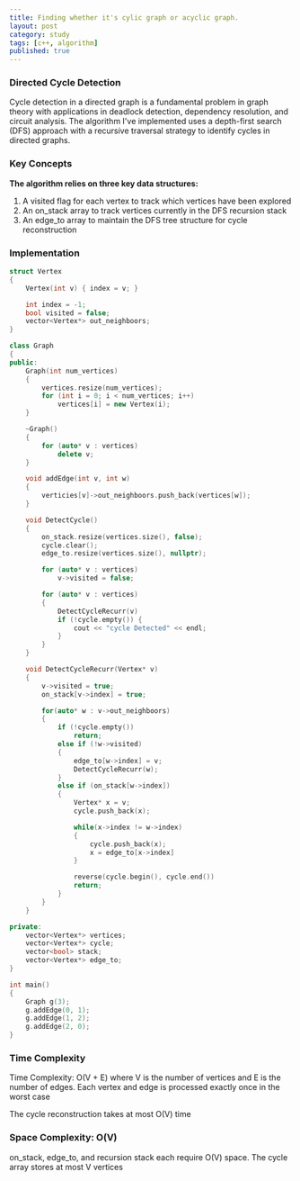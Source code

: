 ```yaml
---
title: Finding whether it's cylic graph or acyclic graph.
layout: post
category: study
tags: [c++, algorithm]
published: true
---
```


### Directed Cycle Detection

Cycle detection in a directed graph is a fundamental problem in graph theory with applications in deadlock detection, dependency resolution, and circuit analysis. The algorithm I've implemented uses a depth-first search (DFS) approach with a recursive traversal strategy to identify cycles in directed graphs.

### Key Concepts
**The algorithm relies on three key data structures:**
1. A visited flag for each vertex to track which vertices have been explored
2. An on_stack array to track vertices currently in the DFS recursion stack
3. An edge_to array to maintain the DFS tree structure for cycle reconstruction

### Implementation
```c++
struct Vertex 
{
    Vertex(int v) { index = v; }

    int index = -1;
    bool visited = false;
    vector<Vertex*> out_neighboors;
}

class Graph
{
public:
    Graph(int num_vertices)
    {
        vertices.resize(num_vertices);
        for (int i = 0; i < num_vertices; i++)
            vertices[i] = new Vertex(i);
    }

    ~Graph() 
    {
        for (auto* v : vertices)
            delete v;
    }

    void addEdge(int v, int w)
    {
        verticies[v]->out_neighboors.push_back(vertices[w]);
    }

    void DetectCycle()
    {
        on_stack.resize(vertices.size(), false);
        cycle.clear();
        edge_to.resize(vertices.size(), nullptr);

        for (auto* v : vertices)
            v->visited = false;

        for (auto* v : vertices)
        {
            DetectCycleRecurr(v)
            if (!cycle.empty()) {
                cout << "cycle Detected" << endl;
            }
        }
    }

    void DetectCycleRecurr(Vertex* v)
    {
        v->visited = true;
        on_stack[v->index] = true;

        for(auto* w : v->out_neighboors)
        {
            if (!cycle.empty())
                return;
            else if (!w->visited) 
            {
                edge_to[w->index] = v;
                DetectCycleRecurr(w);
            }
            else if (on_stack[w->index])
            {
                Vertex* x = v;
                cycle.push_back(x);

                while(x->index != w->index) 
                {
                    cycle.push_back(x);
                    x = edge_to[x->index]
                }

                reverse(cycle.begin(), cycle.end())
                return;
            }
        }
    }

private:
    vector<Vertex*> vertices;
    vector<Vertex*> cycle;
    vector<bool> stack;
    vector<Vertex*> edge_to;
}

int main() 
{
    Graph g(3);
    g.addEdge(0, 1);
    g.addEdge(1, 2);
    g.addEdge(2, 0);
}
```

### Time Complexity
Time Complexity: O(V + E) where V is the number of vertices and E is the number of edges. Each vertex and edge is processed exactly once in the worst case

The cycle reconstruction takes at most O(V) time

### Space Complexity: O(V)
on_stack, edge_to, and recursion stack each require O(V) space. The cycle array stores at most V vertices